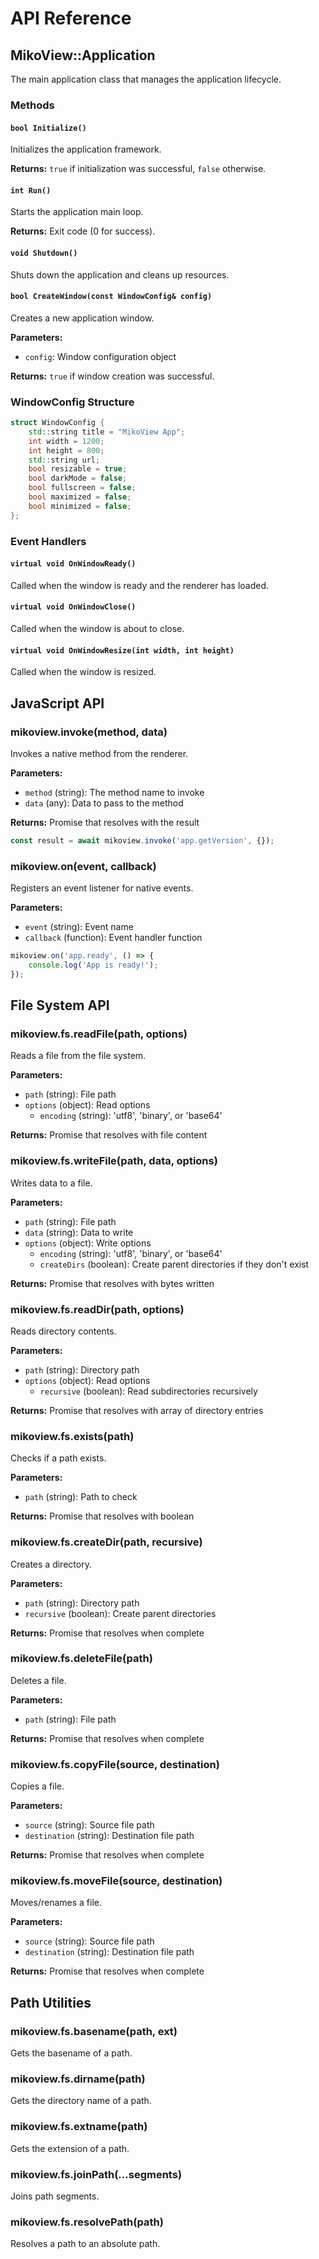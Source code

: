 # API Reference

## MikoView::Application

The main application class that manages the application lifecycle.

### Methods

#### `bool Initialize()`
Initializes the application framework.

**Returns:** `true` if initialization was successful, `false` otherwise.

#### `int Run()`
Starts the application main loop.

**Returns:** Exit code (0 for success).

#### `void Shutdown()`
Shuts down the application and cleans up resources.

#### `bool CreateWindow(const WindowConfig& config)`
Creates a new application window.

**Parameters:**
- `config`: Window configuration object

**Returns:** `true` if window creation was successful.

### WindowConfig Structure

```cpp
struct WindowConfig {
    std::string title = "MikoView App";
    int width = 1200;
    int height = 800;
    std::string url;
    bool resizable = true;
    bool darkMode = false;
    bool fullscreen = false;
    bool maximized = false;
    bool minimized = false;
};
```

### Event Handlers

#### `virtual void OnWindowReady()`
Called when the window is ready and the renderer has loaded.

#### `virtual void OnWindowClose()`
Called when the window is about to close.

#### `virtual void OnWindowResize(int width, int height)`
Called when the window is resized.

## JavaScript API

### mikoview.invoke(method, data)

Invokes a native method from the renderer.

**Parameters:**
- `method` (string): The method name to invoke
- `data` (any): Data to pass to the method

**Returns:** Promise that resolves with the result

```javascript
const result = await mikoview.invoke('app.getVersion', {});
```

### mikoview.on(event, callback)

Registers an event listener for native events.

**Parameters:**
- `event` (string): Event name
- `callback` (function): Event handler function

```javascript
mikoview.on('app.ready', () => {
    console.log('App is ready!');
});
```

## File System API

### mikoview.fs.readFile(path, options)

Reads a file from the file system.

**Parameters:**
- `path` (string): File path
- `options` (object): Read options
  - `encoding` (string): 'utf8', 'binary', or 'base64'

**Returns:** Promise that resolves with file content

### mikoview.fs.writeFile(path, data, options)

Writes data to a file.

**Parameters:**
- `path` (string): File path
- `data` (string): Data to write
- `options` (object): Write options
  - `encoding` (string): 'utf8', 'binary', or 'base64'
  - `createDirs` (boolean): Create parent directories if they don't exist

**Returns:** Promise that resolves with bytes written

### mikoview.fs.readDir(path, options)

Reads directory contents.

**Parameters:**
- `path` (string): Directory path
- `options` (object): Read options
  - `recursive` (boolean): Read subdirectories recursively

**Returns:** Promise that resolves with array of directory entries

### mikoview.fs.exists(path)

Checks if a path exists.

**Parameters:**
- `path` (string): Path to check

**Returns:** Promise that resolves with boolean

### mikoview.fs.createDir(path, recursive)

Creates a directory.

**Parameters:**
- `path` (string): Directory path
- `recursive` (boolean): Create parent directories

**Returns:** Promise that resolves when complete

### mikoview.fs.deleteFile(path)

Deletes a file.

**Parameters:**
- `path` (string): File path

**Returns:** Promise that resolves when complete

### mikoview.fs.copyFile(source, destination)

Copies a file.

**Parameters:**
- `source` (string): Source file path
- `destination` (string): Destination file path

**Returns:** Promise that resolves when complete

### mikoview.fs.moveFile(source, destination)

Moves/renames a file.

**Parameters:**
- `source` (string): Source file path
- `destination` (string): Destination file path

**Returns:** Promise that resolves when complete

## Path Utilities

### mikoview.fs.basename(path, ext)

Gets the basename of a path.

### mikoview.fs.dirname(path)

Gets the directory name of a path.

### mikoview.fs.extname(path)

Gets the extension of a path.

### mikoview.fs.joinPath(...segments)

Joins path segments.

### mikoview.fs.resolvePath(path)

Resolves a path to an absolute path.